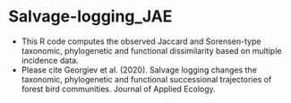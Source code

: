 # Salvage-logging_JAE
- This R code computes the observed Jaccard and Sorensen-type taxonomic, phylogenetic and functional dissimilarity based on multiple incidence data.
- Please cite Georgiev et al. (2020). Salvage logging changes the taxonomic, phylogenetic and functional successional trajectories of forest bird communities. Journal of Applied Ecology.


